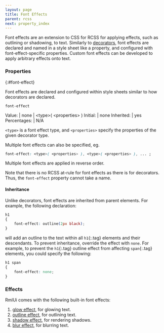 ```yaml
---
layout: page
title: Font Effects
parent: rcss
next: property_index
---
```


Font effects are an extension to CSS for RCSS for applying effects, such as outlining or shadowing, to text. Similarly to [decorators](decorators.html), font effects are declared and named in a style sheet like a property, and configured with font-effect-specific properties. Custom font effects can be developed to apply arbitrary effects onto text.

### Properties
{:#font-effect}

Font effects are declared and configured within style sheets similar to how decorators are declared.

`font-effect`

Value: | none \| \<type\>( \<properties\> )
Initial: | none
Inherited: | yes
Percentages: | N/A

`<type>` is a font effect type, and `<properties>` specify the properties of the given decorator type.

Multiple font effects can also be specified, eg.
```css
font-effect: <type>( <properties> ), <type>( <properties> ), ... ;
```
Multiple font effects are applied in reverse order.

Note that there is no RCSS at-rule for font effects as there is for decorators. Thus, the `font-effect` property cannot take a name.

#### Inheritance

Unlike decorators, font effects are inherited from parent elements. For example, the following declaration:

```css
h1
{
	font-effect: outline(2px black);
}
```

will add an outline to the text within all `h1`{:.tag} elements and their descendants. To prevent inheritance, override the effect with `none`. For example, to prevent the `h1`{:.tag} outline effect from affecting `span`{:.tag} elements, you could specify the following:

```css
h1 span
{
	font-effect: none;
}
```

### Effects

RmlUi comes with the following built-in font effects:

1. [glow effect](font_effects/glow.html), for glowing text.
2. [outline effect](font_effects/outline.html), for outlining text.
3. [shadow effect](font_effects/shadow.html), for rendering shadows.
4. [blur effect](font_effects/blur.html), for blurring text.
